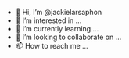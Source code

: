 - 👋 Hi, I’m @jackielarsaphon
- 👀 I’m interested in ...
- 🌱 I’m currently learning ...
- 💞️ I’m looking to collaborate on ...
- 📫 How to reach me ...

<!---
jackielarsaphon/jackielarsaphon is a ✨ special ✨ repository because its `README.md` (this file) appears on your GitHub profile.
You can click the Preview link to take a look at your changes.
--->
